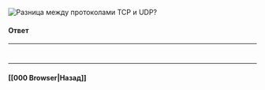 ![Разница между протоколами `TCP` и `UDP`?](https://youtu.be/trriSYNrHw4?t=234)


#### Ответ


___
#

___

#### [[000 Browser|Назад]]